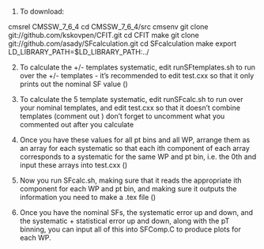 1. To download:

cmsrel CMSSW_7_6_4
cd CMSSW_7_6_4/src
cmsenv
git clone git://github.com/kskovpen/CFIT.git
cd CFIT
make
git clone git://github.com/asady/SFcalculation.git
cd SFcalculation
make
export LD_LIBRARY_PATH=$LD_LIBRARY_PATH:../

2. To calculate the +/- templates systematic, edit runSFtemplates.sh to run over the +/- templates - it’s recommended to edit test.cxx so that it only prints out the nominal SF value ()

3. To calculate the 5 template systematic, edit runSFcalc.sh to run over your nominal templates, and edit test.cxx so that it doesn’t combine templates (comment out ) don’t forget to uncomment what you commented out after you calculate

4. Once you have these values for all pt bins and all WP, arrange them as an array for each systematic so that each ith component of each array corresponds to a systematic for the same WP and pt bin, i.e. the 0th and input these arrays into test.cxx ()

5. Now you run SFcalc.sh, making sure that it reads the appropriate ith component for each WP and pt bin, and making sure it outputs the information you need to make a .tex file ()

6. Once you have the nominal SFs, the systematic error up and down, and the systematic + statistical error up and down, along with the pT binning, you can input all of this into SFComp.C to produce plots for each WP.
